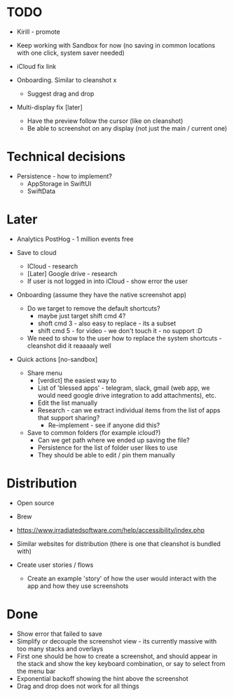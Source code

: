 # TODO
- Kirill - promote

- Keep working with Sandbox for now (no saving in common locations with one click, system saver needed)
- iCloud fix link
- Onboarding. Similar to cleanshot x
  - Suggest drag and drop
- Multi-display fix [later]
  - Have the preview follow the cursor (like on cleanshot)
  - Be able to screenshot on any display (not just the main / current one)

# Technical decisions
- Persistence - how to implement?
  - AppStorage in SwiftUI
  - SwiftData

# Later


- Analytics PostHog - 1 million events free

- Save to cloud 
  - ICloud - research
  - [Later] Google drive - research
  - If user is not logged in into iCloud - show error the user

- Onboarding (assume they have the native screenshot app)
  - Do we target to remove the default shortcuts? 
    - maybe just target shift cmd 4?
    - shoft cmd 3 - also easy to replace - its a subset 
    - shift cmd 5 - for video - we don't touch it - no support :D
  - We need to show to the user how to replace the system shortcuts - cleanshot did it reaaaaly well

- Quick actions [no-sandbox]
  - Share menu
    - [verdict] the easiest way to 
    - List of 'blessed apps' - telegram, slack, gmail (web app, we would need google drive integration to add attachments), etc.
    - Edit the list manually 
    - Research - can we extract individual items from the list of apps that support sharing?
      - Re-implement - see if anyone did this?
  - Save to common folders (for example icloud?)
    - Can we get path where we ended up saving the file?
    - Persistence for the list of folder user likes to use
    - They should be able to edit / pin them manually

# Distribution 
- Open source
- Brew
- https://www.irradiatedsoftware.com/help/accessibility/index.php
- Similar websites for distribution (there is one that cleanshot is bundled with)

- Create user stories / flows
  - Create an example 'story' of how the user would interact with the app and how they use screenshots
  
# Done
- Show error that failed to save 
- Simplify or decouple the screenshot view - its currently massive with too many stacks and overlays
- First one should be how to create a screenshot, and should appear in the stack and show the key keyboard combination, or say to select from the menu bar
- Exponential backoff showing the hint above the screenshot
- Drag and drop does not work for all things

